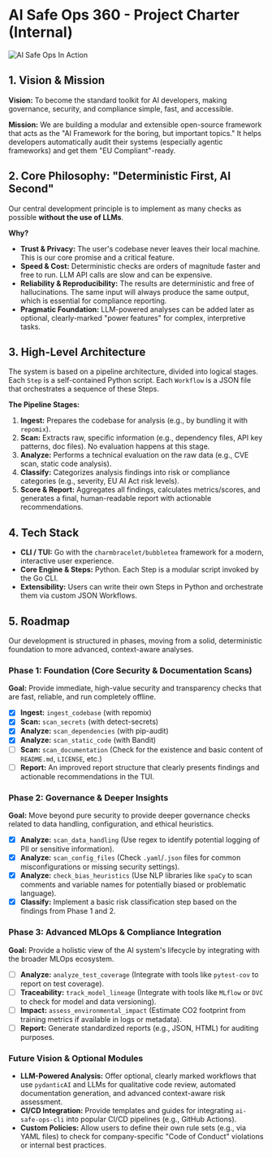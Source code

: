 # AI Safe Ops 360 - Project Charter (Internal)

![AI Safe Ops In Action](docs/assets/ai-safe-ops.gif)

## 1. Vision & Mission

**Vision:** To become the standard toolkit for AI developers, making governance, security, and compliance simple, fast, and accessible.

**Mission:** We are building a modular and extensible open-source framework that acts as the "AI Framework for the boring, but important topics." It helps developers automatically audit their systems (especially agentic frameworks) and get them "EU Compliant"-ready.

## 2. Core Philosophy: "Deterministic First, AI Second"

Our central development principle is to implement as many checks as possible **without the use of LLMs**.

**Why?**
*   **Trust & Privacy:** The user's codebase never leaves their local machine. This is our core promise and a critical feature.
*   **Speed & Cost:** Deterministic checks are orders of magnitude faster and free to run. LLM API calls are slow and can be expensive.
*   **Reliability & Reproducibility:** The results are deterministic and free of hallucinations. The same input will always produce the same output, which is essential for compliance reporting.
*   **Pragmatic Foundation:** LLM-powered analyses can be added later as optional, clearly-marked "power features" for complex, interpretive tasks.

## 3. High-Level Architecture

The system is based on a pipeline architecture, divided into logical stages. Each `Step` is a self-contained Python script. Each `Workflow` is a JSON file that orchestrates a sequence of these Steps.

**The Pipeline Stages:**

1.  **Ingest:** Prepares the codebase for analysis (e.g., by bundling it with `repomix`).
2.  **Scan:** Extracts raw, specific information (e.g., dependency files, API key patterns, doc files). No evaluation happens at this stage.
3.  **Analyze:** Performs a technical evaluation on the raw data (e.g., CVE scan, static code analysis).
4.  **Classify:** Categorizes analysis findings into risk or compliance categories (e.g., severity, EU AI Act risk levels).
5.  **Score & Report:** Aggregates all findings, calculates metrics/scores, and generates a final, human-readable report with actionable recommendations.

## 4. Tech Stack

*   **CLI / TUI:** Go with the `charmbracelet/bubbletea` framework for a modern, interactive user experience.
*   **Core Engine & Steps:** Python. Each Step is a modular script invoked by the Go CLI.
*   **Extensibility:** Users can write their own Steps in Python and orchestrate them via custom JSON Workflows.

## 5. Roadmap

Our development is structured in phases, moving from a solid, deterministic foundation to more advanced, context-aware analyses.

### Phase 1: Foundation (Core Security & Documentation Scans)

**Goal:** Provide immediate, high-value security and transparency checks that are fast, reliable, and run completely offline.

*   [x] **Ingest:** `ingest_codebase` (with repomix)
*   [x] **Scan:** `scan_secrets` (with detect-secrets)
*   [x] **Analyze:** `scan_dependencies` (with pip-audit)
*   [x] **Analyze:** `scan_static_code` (with Bandit)
*   [ ] **Scan:** `scan_documentation` (Check for the existence and basic content of `README.md`, `LICENSE`, etc.)
*   [ ] **Report:** An improved report structure that clearly presents findings and actionable recommendations in the TUI.

### Phase 2: Governance & Deeper Insights

**Goal:** Move beyond pure security to provide deeper governance checks related to data handling, configuration, and ethical heuristics.

*   [x] **Analyze:** `scan_data_handling` (Use regex to identify potential logging of PII or sensitive information).
*   [x] **Analyze:** `scan_config_files` (Check `.yaml`/`.json` files for common misconfigurations or missing security settings).
*   [x] **Analyze:** `check_bias_heuristics` (Use NLP libraries like `spaCy` to scan comments and variable names for potentially biased or problematic language).
*   [x] **Classify:** Implement a basic risk classification step based on the findings from Phase 1 and 2.

### Phase 3: Advanced MLOps & Compliance Integration

**Goal:** Provide a holistic view of the AI system's lifecycle by integrating with the broader MLOps ecosystem.

*   [ ] **Analyze:** `analyze_test_coverage` (Integrate with tools like `pytest-cov` to report on test coverage).
*   [ ] **Traceability:** `track_model_lineage` (Integrate with tools like `MLflow` or `DVC` to check for model and data versioning).
*   [ ] **Impact:** `assess_environmental_impact` (Estimate CO2 footprint from training metrics if available in logs or metadata).
*   [ ] **Report:** Generate standardized reports (e.g., JSON, HTML) for auditing purposes.

### Future Vision & Optional Modules

*   **LLM-Powered Analysis:** Offer optional, clearly marked workflows that use `pydanticAI` and LLMs for qualitative code review, automated documentation generation, and advanced context-aware risk assessment.
*   **CI/CD Integration:** Provide templates and guides for integrating `ai-safe-ops-cli` into popular CI/CD pipelines (e.g., GitHub Actions).
*   **Custom Policies:** Allow users to define their own rule sets (e.g., via YAML files) to check for company-specific "Code of Conduct" violations or internal best practices.